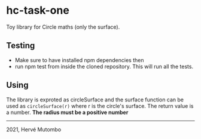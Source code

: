 # hc-task-one

Toy library for Circle maths (only the surface).

## Testing
- Make sure to have installed npm dependencies then
- run npm test from inside the cloned repository. This will run all the tests.

## Using
The library is exproted as circleSurface and the surface function can be used as ```circleSurface(r)``` where r is the circle's surface. The return value is a number. **The radius must be a positive number**


-----
2021, Hervé Mutombo
